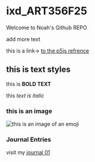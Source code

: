 # ixd_ART356F25

 Welcome to Noah's Github REPO

add more text 

this is a link-> [to the p5js refrence](https://p5js.org/)

## this is text styles

this is **BOLD TEXT**

this *text is italic*

### this is an image

![this is an image of an emoji](https://i.pinimg.com/564x/17/e7/5f/17e75fd1ddb53abfecf4e8ca19aa355b.jpg)

### Journal Entries

visit my [journal 01]()
